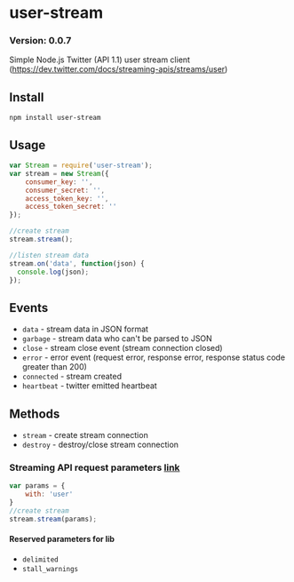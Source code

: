 user-stream
=============
### Version: 0.0.7 ###

Simple Node.js Twitter (API 1.1) user stream client (https://dev.twitter.com/docs/streaming-apis/streams/user)

Install
-------
```npm install user-stream```

Usage
-------
```javascript
var Stream = require('user-stream');
var stream = new Stream({
    consumer_key: '',
    consumer_secret: '',
    access_token_key: '',
    access_token_secret: ''
});

//create stream
stream.stream();

//listen stream data
stream.on('data', function(json) {
  console.log(json);
});
```

Events
-------
- ```data```        - stream data in JSON format
- ```garbage```     - stream data who can't be parsed to JSON
- ```close```       - stream close event (stream connection closed)
- ```error```       - error event (request error, response error, response status code greater than 200)
- ```connected```   - stream created
- ```heartbeat```   - twitter emitted heartbeat

Methods
-------
- ```stream```  - create stream connection
- ```destroy``` - destroy/close stream connection

### Streaming API request parameters [link](https://dev.twitter.com/docs/streaming-apis/parameters) ###
```javascript
var params = {
    with: 'user'
}
//create stream
stream.stream(params);
```
#### Reserved parameters for lib
- ```delimited``` 
- ```stall_warnings```
